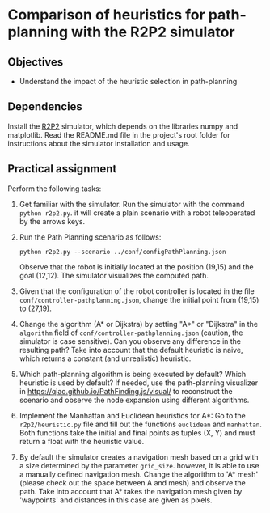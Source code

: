 # Comparison of heuristics for path-planning with the R2P2 simulator

## Objectives

* Understand the impact of the heuristic selection in path-planning

## Dependencies

Install the [R2P2](https://github.com/ISG-UAH/R2P2) simulator, which depends on the libraries numpy and matplotlib. Read the README.md file in the project's root folder for instructions about the simulator installation and usage.

## Practical assignment

Perform the following tasks:

1. Get familiar with the simulator. Run the simulator with the command `python r2p2.py`. it will create a plain scenario with a robot teleoperated by the arrows keys.

2. Run the Path Planning scenario as follows:

   ```
   python r2p2.py --scenario ../conf/configPathPlanning.json
   ```

   Observe that the robot is initially located at the position (19,15) and the goal (12,12). The simulator visualizes the computed path. 
   
3. Given that the configuration of the robot controller is located in the file ```conf/controller-pathplanning.json```, change the initial point from (19,15) to (27,19).

4. Change the algorithm (A* or Dijkstra) by setting "A*" or "Dijkstra" in the ```algorithm``` field of ```conf/controller-pathplanning.json``` (caution, the simulator is case sensitive). Can you observe any difference in the resulting path? Take into account that the default heuristic is naive, which returns a constant (and unrealistic) heuristic.

5. Which path-planning algorithm is being executed by default? Which heuristic is used by default? If needed, use the path-planning visualizer in https://qiao.github.io/PathFinding.js/visual/ to reconstruct the scenario and observe the node expansion using different algorithms.

6. Implement the Manhattan and Euclidean heuristics for A*: Go to the ```r2p2/heuristic.py``` file and fill out the functions ```euclidean``` and ```manhattan```. Both functions take the initial and final points as tuples (X, Y) and must return a float with the heuristic value.

7. By default the simulator creates a navigation mesh based on a grid with a size determined by the parameter ```grid_size```. however, it is able to use a manually defined navigation mesh. Change the algorithm to 'A* mesh' (please check out the space between A and mesh) and observe the path. Take into account that A* takes the navigation mesh given by 'waypoints' and distances in this case are given as pixels.
